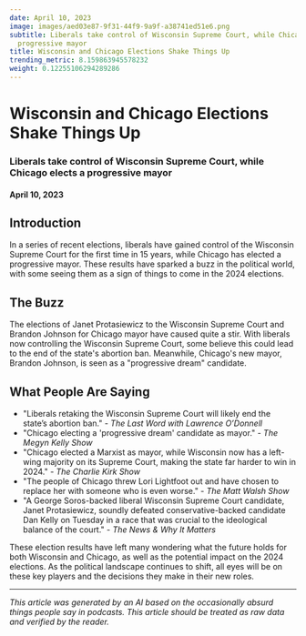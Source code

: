 ```yaml
---
date: April 10, 2023
image: images/aed03e87-9f31-44f9-9a9f-a38741ed51e6.png
subtitle: Liberals take control of Wisconsin Supreme Court, while Chicago elects a
  progressive mayor
title: Wisconsin and Chicago Elections Shake Things Up
trending_metric: 8.159863945578232
weight: 0.12255106294289286
---
```

# Wisconsin and Chicago Elections Shake Things Up
### Liberals take control of Wisconsin Supreme Court, while Chicago elects a progressive mayor
#### April 10, 2023
## Introduction
In a series of recent elections, liberals have gained control of the Wisconsin Supreme Court for the first time in 15 years, while Chicago has elected a progressive mayor. These results have sparked a buzz in the political world, with some seeing them as a sign of things to come in the 2024 elections.

## The Buzz
The elections of Janet Protasiewicz to the Wisconsin Supreme Court and Brandon Johnson for Chicago mayor have caused quite a stir. With liberals now controlling the Wisconsin Supreme Court, some believe this could lead to the end of the state's abortion ban. Meanwhile, Chicago's new mayor, Brandon Johnson, is seen as a "progressive dream" candidate.

## What People Are Saying
- "Liberals retaking the Wisconsin Supreme Court will likely end the state’s abortion ban." - *The Last Word with Lawrence O’Donnell*
- "Chicago electing a 'progressive dream' candidate as mayor." - *The Megyn Kelly Show*
- "Chicago elected a Marxist as mayor, while Wisconsin now has a left-wing majority on its Supreme Court, making the state far harder to win in 2024." - *The Charlie Kirk Show*
- "The people of Chicago threw Lori Lightfoot out and have chosen to replace her with someone who is even worse." - *The Matt Walsh Show*
- "A George Soros-backed liberal Wisconsin Supreme Court candidate, Janet Protasiewicz, soundly defeated conservative-backed candidate Dan Kelly on Tuesday in a race that was crucial to the ideological balance of the court." - *The News & Why It Matters*

These election results have left many wondering what the future holds for both Wisconsin and Chicago, as well as the potential impact on the 2024 elections. As the political landscape continues to shift, all eyes will be on these key players and the decisions they make in their new roles.

 --- 

*This article was generated by an AI based on the occasionally absurd things people say in podcasts. This article should be treated as raw data and verified by the reader.*
